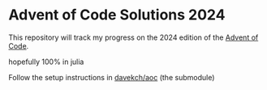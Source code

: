 # Advent of Code Solutions 2024

This repository will track my progress on the 2024 edition of the [Advent of Code](https://adventofcode.com).

hopefully 100% in julia

Follow the setup instructions in [davekch/aoc](https://github.com/davekch/aoc) (the submodule)
